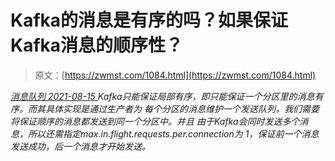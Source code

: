 <!--yml
category: 未分类
date: 0001-01-01 00:00:00
--->

# Kafka的消息是有序的吗？如果保证Kafka消息的顺序性？

> 原文：[https://zwmst.com/1084.html](https://zwmst.com/1084.html)

   [ *消息队列* ](https://zwmst.com/%e6%b6%88%e6%81%af%e9%98%9f%e5%88%97)*[ <time datetime="2021-08-15T10:23:43+08:00"> 2021-08-15 </time> ](https://zwmst.com/1084.html)  Kafka只能保证局部有序，即只能保证一个分区里的消息有序。而其具体实现是通过生产者为 每个分区的消息维护一个发送队列，我们需要将保证顺序的消息都发送到同一个分区中。并且 由于Kafka会同时发送多个消息，所以还需指定max.in.flight.requests.per.connection为 1，保证前一个消息发送成功，后一个消息才开始发送。*